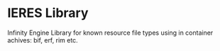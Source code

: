 # IERES Library

Infinity Engine Library for known resource file types using in container achives: bif, erf, rim etc.
